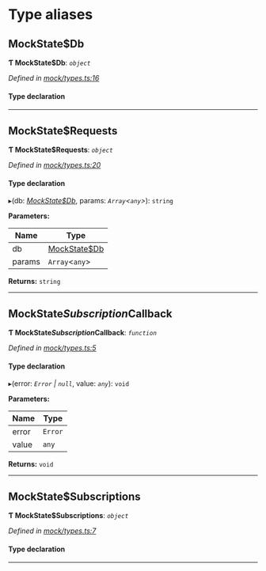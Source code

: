 

# Type aliases

<a id="mockstate_db"></a>

##  MockState$Db

**Ƭ MockState$Db**: *`object`*

*Defined in [mock/types.ts:16](https://github.com/polkadot-js/api/blob/bfe5661/packages/rpc-provider/src/mock/types.ts#L16)*

#### Type declaration

[index: `string`]: `Uint8Array`

___
<a id="mockstate_requests"></a>

##  MockState$Requests

**Ƭ MockState$Requests**: *`object`*

*Defined in [mock/types.ts:20](https://github.com/polkadot-js/api/blob/bfe5661/packages/rpc-provider/src/mock/types.ts#L20)*

#### Type declaration

[index: `string`]: `function`

▸(db: *[MockState$Db](_mock_types_.md#mockstate_db)*, params: *`Array`<`any`>*): `string`

**Parameters:**

| Name | Type |
| ------ | ------ |
| db | [MockState$Db](_mock_types_.md#mockstate_db) |
| params | `Array`<`any`> |

**Returns:** `string`

___
<a id="mockstate_subscription_callback"></a>

##  MockState$Subscription$Callback

**Ƭ MockState$Subscription$Callback**: *`function`*

*Defined in [mock/types.ts:5](https://github.com/polkadot-js/api/blob/bfe5661/packages/rpc-provider/src/mock/types.ts#L5)*

#### Type declaration
▸(error: *`Error` | `null`*, value: *`any`*): `void`

**Parameters:**

| Name | Type |
| ------ | ------ |
| error | `Error` | `null` |
| value | `any` |

**Returns:** `void`

___
<a id="mockstate_subscriptions"></a>

##  MockState$Subscriptions

**Ƭ MockState$Subscriptions**: *`object`*

*Defined in [mock/types.ts:7](https://github.com/polkadot-js/api/blob/bfe5661/packages/rpc-provider/src/mock/types.ts#L7)*

#### Type declaration

[index: `string`]: `object`

___

